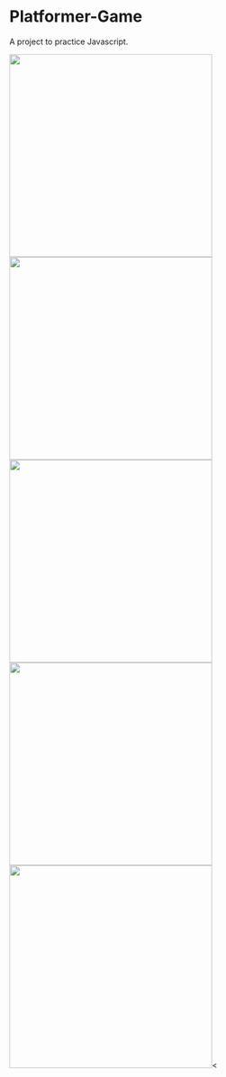 # Platformer-Game
A project to practice Javascript.

<img height="360em" src="https://github.com/GiovaniDamian/Platformer-Game/assets/60575219/abeaa8ec-e427-44c1-865a-2326145f2548"/></br>
<img height="360em" src="https://github.com/GiovaniDamian/Platformer-Game/assets/60575219/199ce279-d7b0-4780-be96-4df14e6414aa"/></br>
<img height="360em" src="https://github.com/GiovaniDamian/Platformer-Game/assets/60575219/9f33cbd2-98c2-4fb5-ba45-459dec9beab8"/></br>
<img height="360em" src="https://github.com/GiovaniDamian/Platformer-Game/assets/60575219/2f3ff4a0-023a-416f-9a47-e120d646578d"/></br>
<img height="360" src="https://github.com/GiovaniDamian/Platformer-Game/assets/60575219/4b356dab-ec30-4b18-bdd3-20588693b2ce"/><


